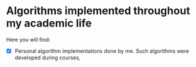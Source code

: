 # Algorithms implemented throughout my academic life

Here you will find:
  - [x] Personal algorithm implementations done by me. Such algorithms were developed during courses, 
